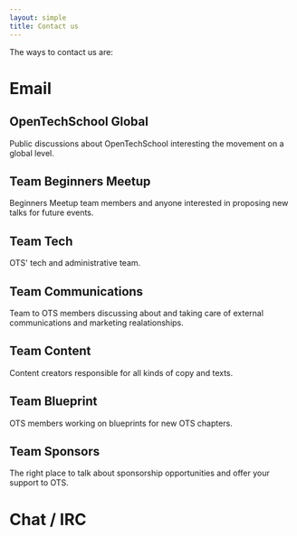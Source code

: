 ```yaml
---
layout: simple
title: Contact us
---
```


The ways to contact us are:

# Email

## OpenTechSchool Global
Public discussions about OpenTechSchool interesting the movement on a global level.

## Team Beginners Meetup
Beginners Meetup team members and anyone interested in proposing new talks for future events.

## Team Tech
OTS' tech and administrative team.

## Team Communications
Team to OTS members discussing about and taking care of external communications and marketing realationships.

## Team Content
Content creators responsible for all kinds of copy and texts.

## Team Blueprint
OTS members working on blueprints for new OTS chapters.

## Team Sponsors
The right place to talk about sponsorship opportunities and offer your support to OTS.


# Chat / IRC


